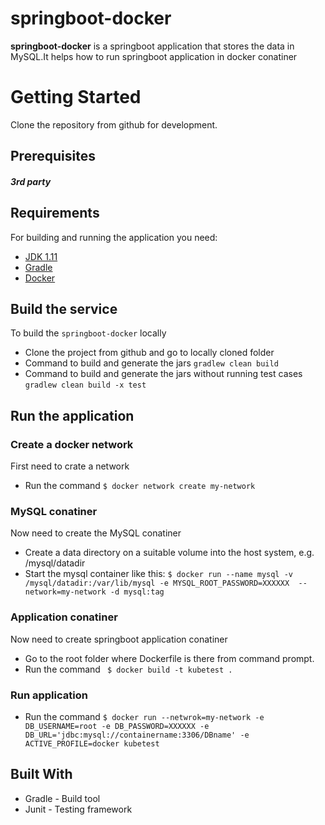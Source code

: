 # springboot-docker
**springboot-docker** is a springboot application that stores the data in MySQL.It helps how to run springboot application in docker conatiner

# Getting Started
Clone the repository from github for development. 

## Prerequisites

##### 3rd party


## Requirements

For building and running the application you need:

- [JDK 1.11](https://www.oracle.com/java/technologies/javase/jdk11-archive-downloads.html)
- [Gradle](https://gradle.org)
- [Docker](https://www.docker.com/products/docker-desktop/)


## Build the service
To build the ```springboot-docker``` locally
* Clone the project from github and go to locally cloned folder
* Command to build and generate the jars ```gradlew clean build```
* Command to build and generate the jars without running test cases ```gradlew clean build -x test```

## Run the application

### Create a docker network
First need to crate a network
* Run the command ``` $ docker network create my-network ```

### MySQL conatiner
Now need to create the MySQL conatiner
* Create a data directory on a suitable volume into the host system, e.g. /mysql/datadir
* Start the mysql container like this: ```$ docker run --name mysql -v /mysql/datadir:/var/lib/mysql -e MYSQL_ROOT_PASSWORD=XXXXXX  --network=my-network -d mysql:tag```

### Application conatiner
Now need to create springboot application conatiner
* Go to the root folder where Dockerfile is there from command prompt.
* Run the command ``` $ docker build -t kubetest .```

### Run application
* Run the command ``` $ docker run --netwrok=my-network -e DB_USERNAME=root -e DB_PASSWORD=XXXXXX -e DB_URL='jdbc:mysql://containername:3306/DBname' -e ACTIVE_PROFILE=docker kubetest ```



## Built With
* Gradle - Build tool
* Junit - Testing framework